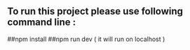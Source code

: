 ## To run this project please use following command line :

   ##npm install
   ##npm run dev ( it will run on localhost )